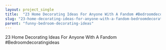 ```yaml
---
layout: project_single
title:  "23 Home Decorating Ideas For Anyone With A Fandom #Bedroomdecoratingideas"
slug: "23-home-decorating-ideas-for-anyone-with-a-fandom-bedroomdecoratingideas"
parent: "funny-bedroom-decorating-ideas"
---
```

23 Home Decorating Ideas For Anyone With A Fandom #Bedroomdecoratingideas